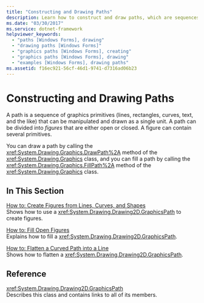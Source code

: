 ```yaml
---
title: "Constructing and Drawing Paths"
description: Learn how to construct and draw paths, which are sequences of graphics primitives that can be manipulated and drawn as a single unit.
ms.date: "03/30/2017"
ms.service: dotnet-framework
helpviewer_keywords: 
  - "paths [Windows Forms], drawing"
  - "drawing paths [Windows Forms]"
  - "graphics paths [Windows Forms], creating"
  - "graphics paths [Windows Forms], drawing"
  - "examples [Windows Forms], drawing paths"
ms.assetid: f16ec921-56cf-46d1-9741-d7316ad06b23
---
```

# Constructing and Drawing Paths

A path is a sequence of graphics primitives (lines, rectangles, curves, text, and the like) that can be manipulated and drawn as a single unit. A path can be divided into *figures* that are either open or closed. A figure can contain several primitives.  
  
You can draw a path by calling the <xref:System.Drawing.Graphics.DrawPath%2A> method of the <xref:System.Drawing.Graphics> class, and you can fill a path by calling the <xref:System.Drawing.Graphics.FillPath%2A> method of the <xref:System.Drawing.Graphics> class.  
  
## In This Section  

[How to: Create Figures from Lines, Curves, and Shapes](how-to-create-figures-from-lines-curves-and-shapes.md)\
Shows how to use a <xref:System.Drawing.Drawing2D.GraphicsPath> to create figures.  
  
[How to: Fill Open Figures](how-to-fill-open-figures.md)\
Explains how to fill a <xref:System.Drawing.Drawing2D.GraphicsPath>.  
  
[How to: Flatten a Curved Path into a Line](how-to-flatten-a-curved-path-into-a-line.md)\
Shows how to flatten a <xref:System.Drawing.Drawing2D.GraphicsPath>.  
  
## Reference  

<xref:System.Drawing.Drawing2D.GraphicsPath>  
Describes this class and contains links to all of its members.
